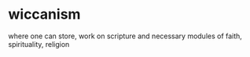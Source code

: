 # wiccanism
where one can store, work on scripture and necessary modules of faith, spirituality, religion

